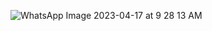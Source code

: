 ![WhatsApp Image 2023-04-17 at 9 28 13 AM](https://user-images.githubusercontent.com/87093456/232550747-bf935bf7-17c4-4faa-a292-968d54de37bf.jpeg)
